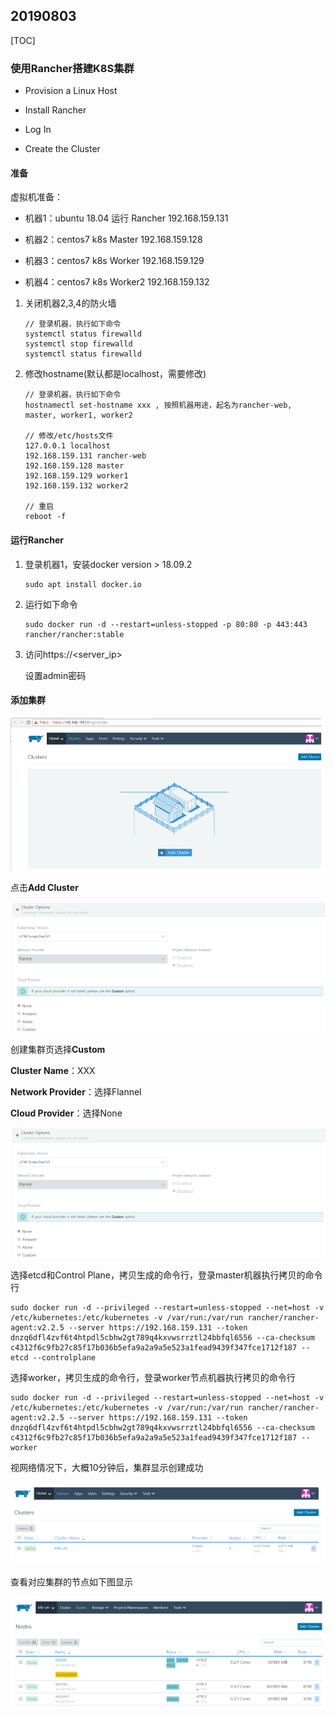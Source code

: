 ## 20190803

[TOC]

### 使用Rancher搭建K8S集群

- Provision a Linux Host  
- Install Rancher
- Log In

- Create the Cluster

#### 准备

虚拟机准备：

* 机器1：ubuntu 18.04 运行 Rancher 192.168.159.131

* 机器2：centos7  k8s Master 192.168.159.128

* 机器3：centos7  k8s Worker 192.168.159.129

* 机器4：centos7  k8s Worker2 192.168.159.132



1. 关闭机器2,3,4的防火墙

   ```
   // 登录机器，执行如下命令
   systemctl status firewalld
   systemctl stop firewalld
   systemctl status firewalld
   ```

2. 修改hostname(默认都是localhost，需要修改)

   ```
   // 登录机器，执行如下命令
   hostnamectl set-hostname xxx , 按照机器用途，起名为rancher-web, master, worker1, worker2 
   
   // 修改/etc/hosts文件
   127.0.0.1 localhost
   192.168.159.131 rancher-web
   192.168.159.128 master
   192.168.159.129 worker1
   192.168.159.132 worker2
   
   // 重启
   reboot -f
   ```

#### 运行Rancher

1. 登录机器1，安装docker version > 18.09.2

   ```
   sudo apt install docker.io
   ```

2. 运行如下命令

   ```shell
   sudo docker run -d --restart=unless-stopped -p 80:80 -p 443:443 rancher/rancher:stable
   ```

3. 访问https://<server_ip>

   设置admin密码

#### 添加集群

![rancher页面](.\pics\rancher_index.png)

点击**Add Cluster**

![img](.\pics\rancher_addcluster.png)

创建集群页选择**Custom**

**Cluster Name**：XXX

**Network Provider**：选择Flannel

**Cloud Provider**：选择None

![img](.\pics\rancher_addcluster.png)

选择etcd和Control Plane，拷贝生成的命令行，登录master机器执行拷贝的命令行

```
sudo docker run -d --privileged --restart=unless-stopped --net=host -v /etc/kubernetes:/etc/kubernetes -v /var/run:/var/run rancher/rancher-agent:v2.2.5 --server https://192.168.159.131 --token dnzq6dfl4zvf6t4htpdl5cbhw2gt789q4kxvwsrrztl24bbfql6556 --ca-checksum c4312f6c9fb27c85f17b036b5efa9a2a9a5e523a1fead9439f347fce1712f187 --etcd --controlplane
```



选择worker，拷贝生成的命令行，登录worker节点机器执行拷贝的命令行

```
sudo docker run -d --privileged --restart=unless-stopped --net=host -v /etc/kubernetes:/etc/kubernetes -v /var/run:/var/run rancher/rancher-agent:v2.2.5 --server https://192.168.159.131 --token dnzq6dfl4zvf6t4htpdl5cbhw2gt789q4kxvwsrrztl24bbfql6556 --ca-checksum c4312f6c9fb27c85f17b036b5efa9a2a9a5e523a1fead9439f347fce1712f187 --worker
```



视网络情况下，大概10分钟后，集群显示创建成功

![img](.\pics\rancher_sucess.png)

查看对应集群的节点如下图显示

![img](./pics/rancher_sucess_nodes.png)



